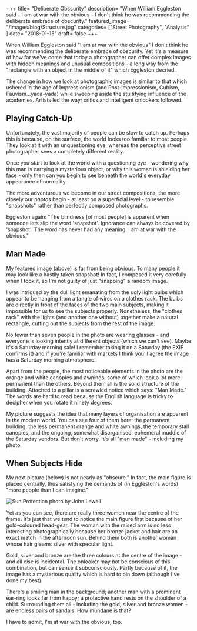 +++
title= "Deliberate Obscurity"
description= "When William Eggleston said - I am at war with the obvious - I don't think he was recommending the deliberate embrace of obscurity."
featured_image= "/images/blog/Structure.jpg"
categories= ["Street Photography", "Analysis" ]
date= "2018-01-15"
draft= false
+++

When William Eggleston said "I am at war with the obvious" I don't think he was recommending the deliberate embrace of obscurity. Yet it's a measure of how far we've come that today a photographer can offer complex images with hidden meanings and unusual compositions - a long way from the "rectangle with an object in the middle of it" which Eggleston decried.

The change in how we look at photographic images is similar to that which ushered in the age of Impressionism (and Post-Impressionism, Cubism, Fauvism...yada-yada) while sweeping aside the stultifying influence of the academies. Artists led the way; critics and intelligent onlookers followed.

## Playing Catch-Up
  
Unfortunately, the vast majority of people can be slow to catch up. Perhaps this is because, on the surface, the world looks too familiar to most people. They look at it with an unquestioning eye, whereas the perceptive street photographer sees a completely different reality.

Once you start to look at the world with a questioning eye - wondering why this man is carrying a mysterious object, or why this woman is shielding her face - only then can you begin to see beneath the world's everyday appearance of normality.

The more adventurous we become in our street compositions, the more closely our photos begin - at least on a superficial level - to resemble "snapshots" rather than perfectly composed photographs.

Eggleston again: "The blindness [of most people] is apparent when someone lets slip the word 'snapshot'. Ignorance can always be covered by 'snapshot'. The word has never had any meaning. I am at war with the obvious."

## Man Made
  
My featured image (above) is far from being obvious. To many people it may look like a hastily taken snapshot! In fact, I composed it very carefully when I took it, so I'm not guilty of just "snapping" a random image.

I was intrigued by the dull light emanating from the ugly light bulbs which appear to be hanging from a tangle of wires on a clothes rack. The bulbs are directly in front of the faces of the two main subjects, making it impossible for us to see the subjects properly. Nonetheless, the "clothes rack" with the lights (and another one without) together make a natural rectangle, cutting out the subjects from the rest of the image.

No fewer than seven people in the photo are wearing glasses - and everyone is looking intently at different objects (which we can't see). Maybe it's a Saturday morning sale! I remember taking it on a Saturday (the EXIF confirms it) and if you're familiar with markets I think you'll agree the image has a Saturday morning atmosphere.

Apart from the people, the most noticeable elements in the photo are the orange and white canopies and awnings, some of which look a lot more permanent than the others. Beyond them all is the solid structure of the building. Attached to a pillar is a scrawled notice which says: "Man Made." The words are hard to read because the English language is tricky to decipher when you rotate it ninety degrees.

My picture suggests the idea that many layers of organisation are apparent in the modern world. You can see four of them here: the permanent building, the less permanent orange and white awnings, the temporary stall canopies, and the ongoing, somewhat disorganised, ephemeral muddle of the Saturday vendors. But don't worry. It's all "man made" - including my photo.

## When Subjects Hide
  
My next picture (below) is not nearly as "obscure." In fact, the main figure is placed centrally, thus satisfying the demands of (in Eggleston's words) "more people than I can imagine."

<img class="lazyload" data-src="/images/blog/Sun_Protection.jpg" alt="Sun Protection photo by John Lewell">

Yet as you can see, there are really three women near the centre of the frame. It's just that we tend to notice the main figure first because of her gold-coloured head-gear. The woman with the raised arm is no less interesting photographically because her bronze jacket and hair are an exact match in the afternoon sun. Behind them both is another woman whose hair gleams silver with specular light.

Gold, silver and bronze are the three colours at the centre of the image - and all else is incidental. The onlooker may not be conscious of this combination, but can sense it subconsciously. Partly because of it, the image has a mysterious quality which is hard to pin down (although I've done my best).

There's a smiling man in the background; another man with a prominent ear-ring looks far from happy; a protective hand rests on the shoulder of a child. Surrounding them all - including the gold, silver and bronze women - are endless pairs of sandals. How mundane is that?

I have to admit, I'm at war with the obvious, too.